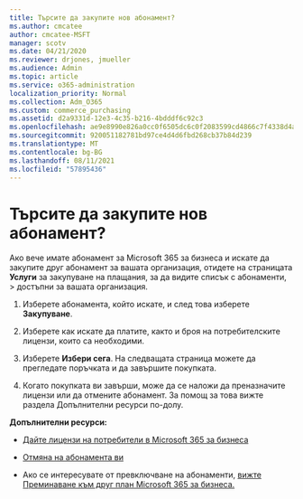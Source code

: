 ```yaml
---
title: Търсите да закупите нов абонамент?
ms.author: cmcatee
author: cmcatee-MSFT
manager: scotv
ms.date: 04/21/2020
ms.reviewer: drjones, jmueller
ms.audience: Admin
ms.topic: article
ms.service: o365-administration
localization_priority: Normal
ms.collection: Adm_O365
ms.custom: commerce_purchasing
ms.assetid: d2a9331d-12e3-4c35-b216-4bdddf6c92c3
ms.openlocfilehash: ae9e8990e826a0cc0f6505dc6c0f2083599cd4866c7f4338d4a1c67568083616
ms.sourcegitcommit: 920051182781bd97ce4d4d6fbd268cb37b84d239
ms.translationtype: MT
ms.contentlocale: bg-BG
ms.lasthandoff: 08/11/2021
ms.locfileid: "57895436"
---
```

# <a name="looking-to-buy-a-new-subscription"></a>Търсите да закупите нов абонамент?

Ако вече имате абонамент за Microsoft 365 за бизнеса и искате да закупите друг абонамент за вашата организация, отидете на страницата **Услуги** за закупуване на плащания, за да видите списък с абонаменти, \> [](https://go.microsoft.com/fwlink/p/?linkid=868433) достъпни за вашата организация.
 
1. Изберете абонамента, който искате, и след това изберете **Закупуване**.

2. Изберете как искате да платите, както и броя на потребителските лицензи, които са необходими.

3. Изберете **Избери сега**. На следващата страница можете да прегледате поръчката и да завършите покупката.

4. Когато покупката ви завърши, може да се наложи да преназначите лицензи или да отмените абонамент. За помощ за това вижте раздела Допълнителни ресурси по-долу.

 **Допълнителни ресурси:**
  
- [Дайте лицензи на потребители в Microsoft 365 за бизнеса](https://docs.microsoft.com/microsoft-365/admin/add-users/add-users)
    
- [Отмяна на абонамента ви](https://docs.microsoft.com/microsoft-365/commerce/subscriptions/cancel-your-subscription)
    
- Ако се интересувате от превключване на абонаменти, [вижте Преминаване към друг план Microsoft 365 за бизнеса.](https://docs.microsoft.com/microsoft-365/commerce/subscriptions/switch-to-a-different-plan)